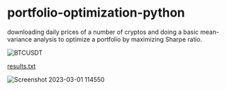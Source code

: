 # portfolio-optimization-python
downloading daily prices of a number of cryptos and doing a basic mean-variance analysis to optimize a portfolio by maximizing Sharpe ratio.

![BTCUSDT](https://user-images.githubusercontent.com/69943289/222116073-7f61245f-9dca-4134-a344-32e4f52a357d.jpg)

[results.txt](https://github.com/ali-azary/portfolio-optimization-python/files/10860013/results.txt)


![Screenshot 2023-03-01 114550](https://user-images.githubusercontent.com/69943289/222117549-5b25d31c-dfb7-4780-8930-4bd2d13f06fc.jpg)

